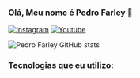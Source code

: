 ### Olá, Meu nome é Pedro Farley 👋

[![Instagram](https://img.shields.io/badge/Instagram-E4405F?style=for-the-badge&logo=instagram&logoColor=white)](https://www.instagram.com/pfarley_7/)
[![Youtube](https://img.shields.io/badge/YouTube-FF0000?style=for-the-badge&logo=youtube&logoColor=white)](https://www.youtube.com/channel/UCVc_tZP7H6jiEOyyi1DpvmA)

![Pedro Farley GitHub stats](https://github-readme-stats.vercel.app/api?username=Pedrofarley7&show_icons=true&theme=radical)

### Tecnologias que eu utilizo:

<div style= "display: inline_block"><br/>
  <img align="center" alt "JavaScript" src="https://img.shields.io/badge/JavaScript-F7DF1E?style=for-the-badge&logo=javascript&logoColor=black"/>
  <img align="center" alt "Python" src="https://img.shields.io/badge/Python-14354C?style=for-the-badge&logo=python&logoColor=white"/>
  <img align="center" alt "Java" src="https://img.shields.io/badge/Java-ED8B00?style=for-the-badge&logo=openjdk&logoColor=white"/>
  
  </div>
